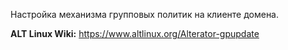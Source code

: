 Настройка механизма групповых политик на клиенте домена.

**ALT Linux Wiki:** <https://www.altlinux.org/Alterator-gpupdate>
